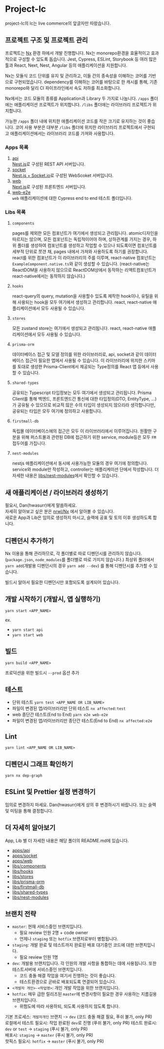 # Project-lc

project-lc의 lc는 live commerce의 앞글자만 따왔습니다.

## 프로젝트 구조 및 프로젝트 관리

프로젝트는 [Nx](https://nx.dev) 환경 하에서 개발 진행합니다.
Nx는 monorepo환경을 효율적이고 효과적으로 구성할 수 있도록 돕습니다. Jest, Cypress, ESLint, Storybook 등 여러 많은 툴과 React, Next, Nest, Angular 등의 애플리케이션을 지원합니다.

Nx는 모듈식 코드 단위를 유지 및 관리하고, 이들 간의 종속성을 이해하는 코어를 기반으로 구현되었습니다. dependency를 이해하는 코어를 바탕으로 한 캐시를 통해, 기존 monorepo와 달리 CI 파이프라인에서 속도 저하를 최소화합니다.

Nx에서는 코드 모듈의 종류를 Application과 Library 두 가지로 나눕니다. `/apps` 폴더에는 애플리케이션 프로젝트가 위치합니다. `/libs` 폴더에는 라이브러리 프로젝트가 위치합니다.

가능한 `/apps` 폴더 내에 위치한 애플리케이션 코드를 작은 크기로 유지하는 것이 좋습니다. 코어 사용 부분은 대부분 `/libs` 폴더에 위치한 라이브러리 프로젝트에서 구현되고 애플리케이션에서는 라이브러리 코드를 가져와 사용합니다.

### Apps 목록

1. [api](./apps/api/README.md)  
   [Nest.js](https://docs.nestjs.com/)로 구성된 REST API 서버입니다.
2. [socket](./apps/socket/README.md)  
   [Nest.js + Socket.io](https://docs.nestjs.com/websockets/gateways)로 구성된 WebScoket 서버입니다.
3. [web](./apps/web/README.md)  
   [Next.js](https://nextjs.org/)로 구성된 프론트엔드 서버입니다.
4. [web-e2e](./apps/web-e2e/README.md)  
   `web` 애플리케이션에 대한 Cypress end to end 테스트 폴더입니다.

### Libs 목록

1. `components`

   pages를 제외한 모든 컴포넌트가 여기에서 생성되고 관리됩니다. atomic디자인을 따르지는 않으며, 모든 컴포넌트는 독립적이어야 하며, 상하관계를 가지는 경우, 하위 폴더를 생성하여 컴포넌트를 생성하고 작업할 수 있으나 되도록이면 컴포넌트를 세부적 단위로 쪼갠 채, pages 내에서 가져와 사용하도록 하기를 권장합니다. react를 위한 컴포넌트가 이 라이브러리의 주를 이루며, react-native 컴포넌트는 `ExampleComponent.native.ts`와 같이 생성할 수 있습니다. (react-native는 ReactDOM을 사용하지 않으므로 ReactDOM상에서 동작하는 리액트컴포넌트가 react-native에서는 동작하지 않습니다.)

2. `hooks`

   react-query의 query, mutation을 사용할수 있도록 제작한 hook이나, 유틸을 위해 사용되는 hook을 모두 여기에서 생성하고 관리합니다. react, react-native 애플리케이션에서 모두 사용될 수 있습니다.

3. `stores`

   모든 zustand store는 여기에서 생성되고 관리됩니다. react, react-native 애플리케이션에서 모두 사용될 수 있습니다.

4. `prisma-orm`

   데이터베이스 접근 및 모델 정의를 위한 라이브러리로, api, socket과 같이 데이터베이스 접근이 필요한 앱에서 사용될 수 있습니다.
   이 라이브러리에 위치한 스키마를 토대로 생성한 Prisma-Client에서 제공되는 Type정의를 React 앱 등에서 사용할 수 있습니다.

5. `shared-types`

   공유되는 Typescript 타입정보는 모두 여기에서 생성되고 관리됩니다. Prisma Client를 통해 백엔드, 프론트엔드간 통신에 대한 타입정의(DTO, EntityType, ...)가 공유될 수 있으므로 비교적 많은 수의 타입이 생성되지 않으리라 생각합니다만, 공유되는 타입은 모두 여기에 정의하고 사용합니다.

6. `firstmall-db`

   독립몰 데이터베이스에의 접근은 모두 이 라이브러리에서 이루어집니다. 원활한 구분을 위해 퍼스트몰과 관련된 DB에 접근하기 위한 service, module등은 모두 `FM` 접두어를 가집니다.

7. `nest-modules`

   nestjs 애플리케이션에서 동시에 사용가능한 모듈의 경우 여기에 정의합니다. service와 module만 작성하고, controller는 애플리케이션 단에서 작성합니다. 더 자세한 내용은 [libs/nest-modules](./libs/nest-modules/README.md)에서 확인할 수 있습니다.

## 새 애플리케이션 / 라이브러리 생성하기

필요시, Dan(hwasurr)에게 말씀하세요.  
자세히 알아보고 싶은 분은 [nrwl/Nx](https://nx.dev/latest/react/getting-started/intro) 에서 알아볼 수 있습니다.  
새로운 App과 Lib은 임의로 생성하지 마시고, 슬랙에 공표 및 토의 이후 생성하도록 합니다.

## 디펜던시 추가하기

Nx 이용을 통해 관리하므로, 각 폴더별로 따로 디펜던시를 관리하지 않습니다. (`package.json`, `node_modules`를 폴더별로 따로 가지지 않습니다.) 최상위 폴더에서 `yarn add`(개발용 디펜던시의 경우 `yarn add --dev`) 를 통해 디펜던시를 추가할 수 있습니다.

빌드시 알아서 필요한 디펜던시만 포함되도록 설계되어 있습니다.

## 개발 시작하기 (개발시, 앱 실행하기)

`yarn start <APP_NAME>`

ex.

- `yarn start api`
- `yarn start web`

## 빌드

`yarn build <APP_NAME>`

프로덕션을 위한 빌드시 `--prod` 옵션 추가

## 테스트

- 단위 테스트
`yarn test <APP_NAME OR LIB_NAME>`
- 파일이 변경된 앱/라이브러리만 단위 테스트
`nx affected:test`
- web 종단간 테스트(End to End)
`yarn e2e web-e2e`
- 파일이 변경된 앱/라이브러리만 종단간 테스트(End to End)
`nx affected:e2e`

## Lint

`yarn lint <APP_NAME OR LIB_NAME>`

## 디펜던시 그래프 확인하기

`yarn nx dep-graph`

## ESLint 및 Prettier 설정 변경하기

임의로 변경하지 마세요. Dan(hwasurr)에게 상의 후 변경하시기 바랍니다. 또는 슬랙 및 미팅을 통해 결정합니다.

## 더 자세히 알아보기

App, Lib 별 더 자세한 내용은 해당 폴더의 README.md에 있습니다.

- [apps/api](./apps/api/README.md)
- [apps/socket](./apps/socket/README.md)
- [apps/web](./apps/web/README.md)
- [libs/components](./libs/components/README.md)
- [libs/hooks](./libs/hooks/README.md)
- [libs/stores](./libs/stores/README.md)
- [libs/prisma-orm](./libs/prisma-orm/README.md)
- [libs/firstmall-db](./libs/firstmall-db/README.md)
- [libs/shared-types](./libs/shared-types/README.md)
- [libs/nest-modules](./libs/nest-modules/README.md)

## 브랜치 전략

- `master`: 현재 서비스중인 브랜치입니다.
   - 필요 review 인원 2명 + code owner
   - 언제나 `staging` 또는 `hotfix` 브랜치로부터 병합됩니다.
- `staging`: 개발 완료 및 테스트까지 완료된 배포 대기중인 코드에 대한 브랜치입니다.
   - 필요 review 인원 1명
- `dev`: 개발용 브랜치입니다. 각 인원의 개발 사항을 통합하는 데에 사용됩니다. 또한 테스트서버에 서비스중인 브랜치입니다.
   - 코드 충돌 해결 작업을 여기서 진행하는 것이 좋습니다.
   - 테스트환경으로 곧바로 배포되도록 연결되어 있습니다.
- `<개발자 개인>-<작업명>`: 개인 개발 작업을 위한 브랜치입니다.
- `hotfix`: 매우 급한 릴리즈된 `master`에 변경사항이 필요한 경우 사용하는 지름길용 브랜치입니다.
   - 위험도에 따라 사용하되, 되도록 사용하지 않도록 합니다.

기본 프로세스: `개발자개인` 브랜치 -> `dev` (코드 충돌 해결 필요, 푸쉬 불가, only PR)  
로컬에서 테스트 필요시: 작업 완료된 `dev`로 진행  (푸쉬 불가, only PR)
테스트 완료시: `dev` or `test` -> `staging` (푸시 불가, only PR)  
배포시: `staging` -> `master` (푸시 불가, only PR)  
핫픽스 필요시: `hotfix` -> `master` (푸시 불가, only PR)  